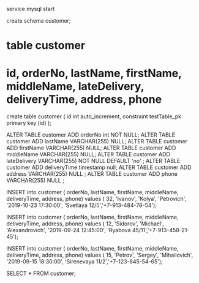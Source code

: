 
service mysql start

create schema customer;

# table customer
# id, orderNo, lastName, firstName, middleName, lateDelivery, deliveryTime, address, phone 

create table customer
(
	id int auto_increment,
	constraint testTable_pk
		primary key (id)
);

ALTER TABLE customer ADD orderNo int NOT NULL;
ALTER TABLE customer ADD lastName VARCHAR(255) NULL;
ALTER TABLE customer ADD firstName VARCHAR(255) NULL;
ALTER TABLE customer ADD middleName VARCHAR(255) NULL;
ALTER TABLE customer ADD lateDelivery VARCHAR(255) NOT NULL DEFAULT 'no' ;
ALTER TABLE customer ADD deliveryTime timestamp null;
ALTER TABLE customer ADD address VARCHAR(255) NULL ;
ALTER TABLE customer ADD phone VARCHAR(255) NULL ;

INSERT into customer ( orderNo, lastName, firstName, middleName, deliveryTime, address, phone)
values ( 32, 'Ivanov', 'Kolya', 'Petrovich', '2019-10-23 17:30:00', 'Svetlaya 12/5','+7-913-484-78-54');

INSERT into customer ( orderNo, lastName, firstName, middleName, deliveryTime, address, phone)
values ( 12, 'Sidorov', 'Michael', 'Alexandrovich', '2019-09-24 12:45:00', 'Ryabova 45/11','+7-913-458-21-45');

INSERT into customer ( orderNo, lastName, firstName, middleName, deliveryTime, address, phone)
values ( 15, 'Petrov', 'Sergey', 'Mihailovich', '2019-09-15 18:30:00', 'Sirenevaya 11/2','+7-123-845-54-65');

SELECT * FROM customer;






